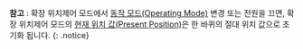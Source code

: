 **참고** : 확장 위치제어 모드에서 [동작 모드(Operating Mode)](#operating-mode) 변경 또는 전원을 끄면, 확장 위치제어 모드의 [현재 위치 값(Present Position)](#present-position)은 한 바퀴의 절대 위치 값으로 초기화 됩니다. 
{: .notice}


<!-- This file contains a note of Operating Mode. Be sure that this page muht be called X, MX(2.0), PRO (or PRO (A)) and PRO+ >
